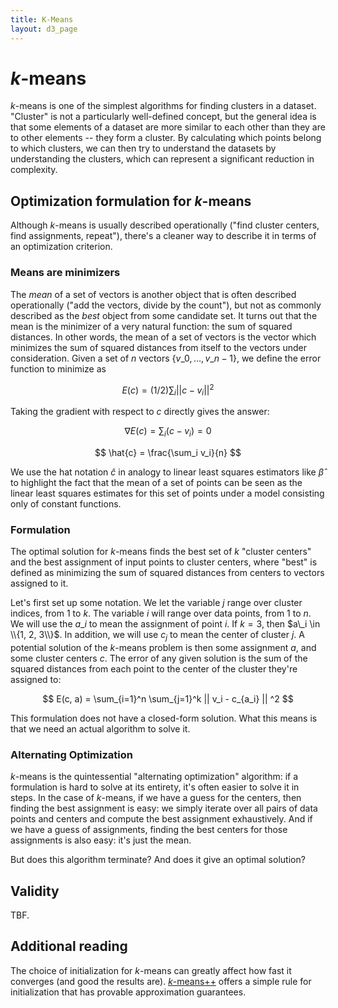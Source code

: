 ```yaml
---
title: K-Means
layout: d3_page
---
```


<script src="https://cdnjs.cloudflare.com/ajax/libs/numeric/1.2.6/numeric.min.js"></script>
<script src="https://cdnjs.cloudflare.com/ajax/libs/lodash.js/4.17.4/lodash.min.js"></script>
<script src="https://cscheid.net/js/cscheid/plot.js"></script>
<script src="https://cscheid.net/js/cscheid/random.js"></script>

# $k$-means

$k$-means is one of the simplest algorithms for finding clusters in a
dataset. "Cluster" is not a particularly well-defined concept, but the
general idea is that some elements of a dataset are more similar to
each other than they are to other elements -- they form a cluster. By
calculating which points belong to which clusters, we can then
try to understand the datasets by understanding the clusters, which
can represent a significant reduction in complexity.

<div id="div-kmeans"></div>

<div><span id="button-step" style="margin-top:1em"></span> <span id="button-reset" style="margin-top:1em"></span></div>

## Optimization formulation for $k$-means

Although $k$-means is usually described operationally ("find cluster
centers, find assignments, repeat"), there's a cleaner way to describe
it in terms of an optimization criterion.

### Means are minimizers

The *mean* of a set of vectors is another object that is often
described operationally ("add the vectors, divide by the count"), but
not as commonly described as the *best* object from some candidate set. It turns
out that the mean is the minimizer of a very natural function: the sum
of squared distances. In other words, the mean of a set of vectors is
the vector which minimizes the sum of squared distances from itself to
the vectors under consideration. Given a set of $n$ vectors $\{ v\_0, \ldots, v\_{n-1} \}$, we
define the error function to minimize as

$$ E(c) = (1/2) \sum_i ||c - v_i||^2 $$

Taking the gradient with respect to $c$ directly gives the answer:

$$ \nabla E(c) = \sum_i (c - v_i) = 0 $$

$$ \hat{c} = \frac{\sum_i v_i}{n} $$

We use the hat notation $\hat{c}$ in analogy to linear least squares
estimators like $\hat{\beta}$ to highlight the fact that the mean of a
set of points can be seen as the linear least squares estimates for
this set of points under a model consisting only of constant
functions.

### Formulation

The optimal solution for $k$-means finds the best set of $k$ "cluster
centers" and the best assignment of input points to cluster centers,
where "best" is defined as minimizing the sum of squared distances
from centers to vectors assigned to it.

Let's first set up some notation. We let the variable $j$ range over
cluster indices, from $1$ to $k$. The variable $i$ will range over
data points, from $1$ to $n$. We will use the $a\_i$ to mean the
assignment of point $i$. If $k = 3$, then $a\_i \in \\{1, 2, 3\\}$. 
In addition, we will use $c_j$ to mean the center of cluster
$j$. A potential solution of the $k$-means problem is then some
assignment $a$, and some cluster centers $c$. The error of any given
solution is the sum of the squared distances from each point to the
center of the cluster they're assigned to:

$$ E(c, a) = \sum_{i=1}^n \sum_{j=1}^k || v_i - c_{a_i} || ^2 $$

This formulation does not have a closed-form solution. What this means
is that we need an actual algorithm to solve it.

### Alternating Optimization

$k$-means is the quintessential "alternating optimization" algorithm:
if a formulation is hard to solve at its entirety, it's often easier
to solve it in steps. In the case of $k$-means, if we have a guess for
the centers, then finding the best assignment is easy: we simply
iterate over all pairs of data points and centers and compute the best
assignment exhaustively. And if we have a guess of assignments,
finding the best centers for those assignments is also easy: it's just
the mean.

But does this algorithm terminate? And does it give an optimal
solution?

## Validity

TBF.

## Additional reading

The choice of initialization for $k$-means can greatly affect how fast
it converges (and good the results
are). [$k$-means++](http://ilpubs.stanford.edu:8090/778/1/2006-13.pdf)
offers a simple rule for initialization that has provable
approximation guarantees.
